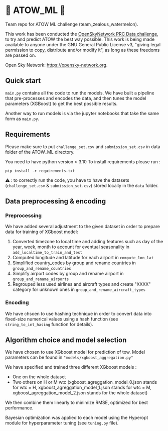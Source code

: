 # 🛫 ATOW_ML 🛬
Team repo for ATOW ML challenge (team_zealous_watermelon).

This work has been conducted the [OpenSkyNetwork PRC Data challenge](https://ansperformance.eu/study/data-challenge/), to try and predict ATOW the best way possible.
This work is being made available to anyone under the GNU General Public License v3, "giving legal permission to copy, distribute and/or modify it", as long as these freedoms are passed on.

Open Sky Network: https://opensky-network.org.

## Quick start

```main.py``` contains all the code to run the models. We have built a pipeline that pre-processes and encodes the data, and then tunes the model parameters (XGBoost) to get the best possible results.

Another way to run models is via the jupyter notebooks that take the same form as ```main.py```.


## Requirements 
Please make sure to put ```challenge_set.csv``` and ```submission_set.csv``` in data folder of the ATOW_ML directory. 

You need to have python version > 3.10
To install requirements please run : 

```
pip install -r requirements.txt
```

⚠️ : to correctly run the code, you have to have the datasets (`challenge_set.csv` & `submission_set.csv`) stored locally in the `data` folder.

## Data preprocessing & encoding

### Preprocessing 
We have added several adjustment to the given dataset in order to prepare data for training of XGboost model: 
1. Converted timezone to local time and adding features such as day of the year, week, month to account for eventual seasonality in ```add_localtime_to_train_and_test```
2. Computed longitude and latitude for each airport in ```compute_lon_lat```
3. Simplified country_codes by group and rename countries in ```group_and_rename_countries```
4. Simplify airport codes by group and rename airport in ```group_and_rename_airports```
5. Regrouped less used airlines and aircraft types and create "XXXX" category for unknown ones in ```group_and_rename_aircraft_types```


### Encoding 

We have chsoen to use hashing technique in order to convert data into fixed-size numerical values using a hash function (see 
```string_to_int_hasing``` function for details). 

## Algorithm choice and model selection 

We have chosen to use XGboost model for prediction of tow. 
Model parameters can be found in `"models/xgboost_aggregation.py"`

We have specified and trained three different XGboost models : 
- One on the whole dataset
- Two others on H or M wtc (xgboost_agreggation_model_0.json stands for wtc = H, xgboost_agreggation_model_1.json stands for wtc = M, xgboost_agreggation_model_2.json stands for the whole dataset)

We then combine them linearly to minimize RMSE, optimized for best performance.

Bayesian optimization was applied to each model using the Hyperopt module for hyperparameter tuning (see `tuning.py` file).




